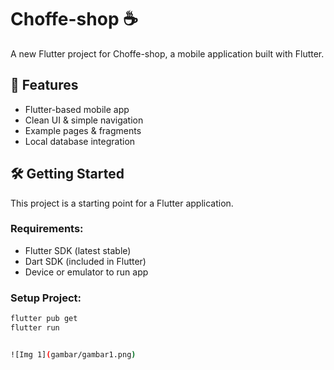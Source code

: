 # Choffe-shop ☕️

A new Flutter project for Choffe-shop, a mobile application built with Flutter.

## 🚀 Features
- Flutter-based mobile app
- Clean UI & simple navigation
- Example pages & fragments
- Local database integration

## 🛠️ Getting Started
This project is a starting point for a Flutter application.

### Requirements:
- Flutter SDK (latest stable)
- Dart SDK (included in Flutter)
- Device or emulator to run app

### Setup Project:
```bash
flutter pub get
flutter run


![Img 1](gambar/gambar1.png)